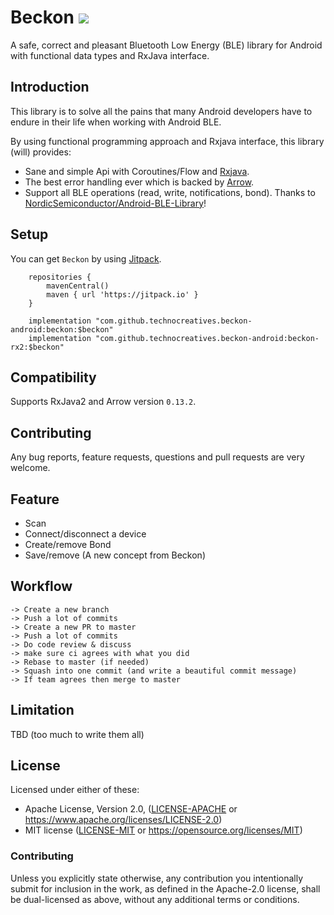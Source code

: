 # Beckon [![](https://jitpack.io/v/technocreatives/beckon-android.svg)](https://jitpack.io/#technocreatives/beckon-android)

A safe, correct and pleasant Bluetooth Low Energy (BLE) library for Android with functional data types and RxJava interface.

## Introduction

This library is to solve all the pains that many Android developers have to endure in their life when working with Android BLE.

By using functional programming approach and Rxjava interface, this library (will) provides:

  - Sane and simple Api with Coroutines/Flow and [Rxjava](https://github.com/ReactiveX/RxJava).
  - The best error handling ever which is backed by [Arrow](https://arrow-kt.io/).
  - Support all BLE operations (read, write, notifications, bond). Thanks to [NordicSemiconductor/Android-BLE-Library](https://github.com/NordicSemiconductor/Android-BLE-Library)!

## Setup <a name = "setup"></a>

You can get `Beckon` by using [Jitpack](https://jitpack.io/#technocreatives/beckon).

```Gradle
    repositories {
        mavenCentral()
        maven { url 'https://jitpack.io' }
    }

    implementation "com.github.technocreatives.beckon-android:beckon:$beckon"
    implementation "com.github.technocreatives.beckon-android:beckon-rx2:$beckon"
```

## Compatibility <a name = "compatibility"></a>

Supports RxJava2 and Arrow version `0.13.2`.

## Contributing <a name = "contributing"></a>

Any bug reports, feature requests, questions and pull requests are very welcome.



## Feature

- Scan
- Connect/disconnect a device
- Create/remove Bond
- Save/remove (A new concept from Beckon)

## Workflow

```
-> Create a new branch
-> Push a lot of commits
-> Create a new PR to master
-> Push a lot of commits
-> Do code review & discuss
-> make sure ci agrees with what you did
-> Rebase to master (if needed)
-> Squash into one commit (and write a beautiful commit message)
-> If team agrees then merge to master
```

## Limitation

TBD (too much to write them all)

## License

Licensed under either of these:

- Apache License, Version 2.0, ([LICENSE-APACHE](LICENSE-APACHE) or
  https://www.apache.org/licenses/LICENSE-2.0)
- MIT license ([LICENSE-MIT](LICENSE-MIT) or
  https://opensource.org/licenses/MIT)

### Contributing

Unless you explicitly state otherwise, any contribution you intentionally submit
for inclusion in the work, as defined in the Apache-2.0 license, shall be
dual-licensed as above, without any additional terms or conditions.
